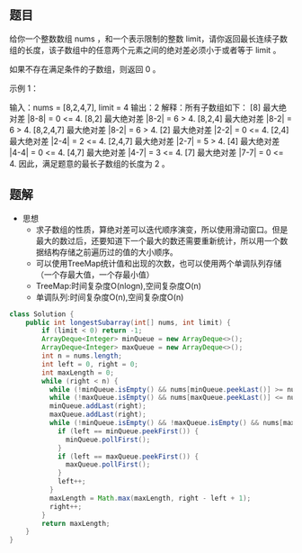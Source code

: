 ## 题目
给你一个整数数组 nums ，和一个表示限制的整数 limit，请你返回最长连续子数组的长度，该子数组中的任意两个元素之间的绝对差必须小于或者等于 limit 。

如果不存在满足条件的子数组，则返回 0 。

示例 1：

输入：nums = [8,2,4,7], limit = 4
输出：2
解释：所有子数组如下：
[8] 最大绝对差 |8-8| = 0 <= 4.
[8,2] 最大绝对差 |8-2| = 6 > 4.
[8,2,4] 最大绝对差 |8-2| = 6 > 4.
[8,2,4,7] 最大绝对差 |8-2| = 6 > 4.
[2] 最大绝对差 |2-2| = 0 <= 4.
[2,4] 最大绝对差 |2-4| = 2 <= 4.
[2,4,7] 最大绝对差 |2-7| = 5 > 4.
[4] 最大绝对差 |4-4| = 0 <= 4.
[4,7] 最大绝对差 |4-7| = 3 <= 4.
[7] 最大绝对差 |7-7| = 0 <= 4.
因此，满足题意的最长子数组的长度为 2 。
## 题解
+ 思想
  + 求子数组的性质，算绝对差可以迭代顺序演变，所以使用滑动窗口。但是最大的数过后，还要知道下一个最大的数还需要重新统计，所以用一个数据结构存储之前遍历过的值的大小顺序。
  + 可以使用TreeMap统计值和出现的次数，也可以使用两个单调队列存储（一个存最大值，一个存最小值）
  + TreeMap:时间复杂度O(nlogn),空间复杂度O(n)
  + 单调队列:时间复杂度O(n),空间复杂度O(n)

```java
class Solution {
    public int longestSubarray(int[] nums, int limit) {
        if (limit < 0) return -1;
        ArrayDeque<Integer> minQueue = new ArrayDeque<>();
        ArrayDeque<Integer> maxQueue = new ArrayDeque<>();
        int n = nums.length;
        int left = 0, right = 0;
        int maxLength = 0;
        while (right < n) {
          while (!minQueue.isEmpty() && nums[minQueue.peekLast()] >= nums[right]) minQueue.pollLast();
          while (!maxQueue.isEmpty() && nums[maxQueue.peekLast()] <= nums[right]) maxQueue.pollLast();
          minQueue.addLast(right);
          maxQueue.addLast(right);
          while (!minQueue.isEmpty() && !maxQueue.isEmpty() && nums[maxQueue.peekFirst()] - nums[minQueue.peekFirst()] > limit) {
            if (left == minQueue.peekFirst()) {
              minQueue.pollFirst();
            }
            if (left == maxQueue.peekFirst()) {
              maxQueue.pollFirst();
            }
            left++;
          }
          maxLength = Math.max(maxLength, right - left + 1);
          right++;
        }
        return maxLength;
    }
}
```
